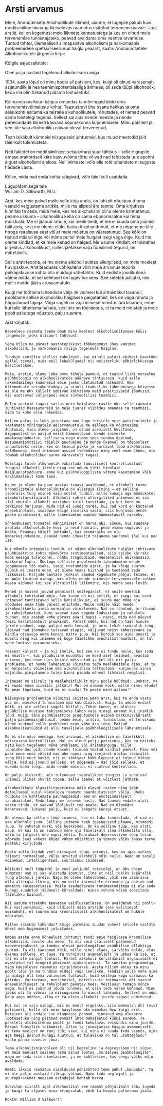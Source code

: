 # Arsti arvamus

Meie, Anonüümsete Alkohoolikute liikmed, usume, et lugejale pakub huvi meditsiiniline hinnang käesolevas raamatus esitatud tervenemiskavale. Just arstid, kel on kogemust meie liikmete kannatustega ja kes on olnud meie tervenemise tunnistajateks, peavad avaldama oma veenva arvamuse. Tuntud tohter, ülemaaliselt silmapaistva alkoholismi ja narkomaania probleemidele spetsialiseerunud haigla peaarst, saatis Anonüümsetele Alkohoolikutele järgmise kirja:

Kõigile asjaosalistele:

Olen palju aastaid tegelenud alkoholismi raviga.

<not-a-list/>1934. aasta lõpul oli minu hoole all patsient, kes, kuigi oli olnud varasemalt asjatundlik ja hea teenimispotentsiaaliga ärimees, oli seda tüüpi alkohoolik, keda ma olin hakanud pidama lootusetuks.

Kolmanda ravikuuri käigus omandas ta mõningaid ideid oma tervenemisvõimaluste kohta. Taastusravi ühe osana hakkas ta oma seisukohti esitama ka teistele alkohoolikutele, rõhutades, et nemad peavad sama teistelegi tegema. Sellest sai alus nende meeste ja nende perekondade kiiresti kasvava sõpruskonna kujunemisele. Minu patsient ja veel üle saja alkohooliku näivad olevat tervenenud.

Tean isiklikult kümneid niisuguseid juhtumeid, kus muud meetodid jäid täielikult tulemusteta.

Neil faktidel on meditsiinilisest seisukohast suur tähtsus – sellele grupile omase erakordselt kiire kasvuvõime tõttu võivad nad tähistada uue epohhi algust alkoholismi ajaloos. Neil inimestel võib olla rohi tuhandete niisuguste hädade vastu.

Kõike, mida nad enda kohta räägivad, võib täielikult usaldada.

Lugupidamisega teie  
William D. Silkworth, M.D.


Arst, kes meie palvel meile selle kirja andis, on lahkelt nõustunud oma vaateid valgustama artiklis, mille me allpool ära toome. Oma kirjutises kinnitab ta seda, mida meie, kes me alkoholismi piinu oleme kannatanud, peame uskuma – alkohooliku keha on sama ebanormaalne kui tema mõistuski. Me ei jäänud rahule, kui meile öeldi, et me ei suuda oma joomist talitseda, sest me oleme eluks halvasti kohandunud, et me põgeneme täie hooga reaalsuse eest või et meie mõistus on väärastunud. See kõik on teatud määral õige või mõne puhul meie hulgast isegi väga õige. Kuid me oleme kindlad, et ka meie kehad on haiged. Me usume kindlalt, et mistahes kirjeldus alkohoolikust, milles jäetakse välja füüsilised tegurid, on mittetäielik.

Selle arsti teooria, et me oleme alkoholi suhtes allergilised, on meie meelest huvipakkuv. Arstiteaduses võhikutena võib meie arvamus teooria paikapidavuse kohta olla muidugi vähetähtis. Kuid endiste joodikutena võime öelda, et sel seletusel on tugev iva sees. See seletab paljutki, mis meile muidu jääks arusaamatuks.

Kuigi me töötame lahenduse välja nii vaimsel kui altruistlikul tasandil, pooldame sellise alkohooliku haiglasse paigutamist, kes on väga rahutu ja hägustunud tajuga. Väga sageli on vaja inimese mõistus ära klaarida, enne kui talle lähenema hakata, sest siis on tõenäosus, et ta meid mõistab ja meie poolt pakutuga nõustub, palju suurem.

Arst kirjutab:

    Käesoleva raamatu teema omab minu meelest alkoholisõltuvuse küüsi langenute jaoks ülisuurt tähtsust.

    Seda ütlen ma pärast aastatepikkust töökogemust ühes vanimas alkoholismi ja narkomaania raviga tegelevas haiglas.

    Tundsin seetõttu tõelist rahuldust, kui minult paluti väikest kaastööd sellel teemal, mida neil lehekülgedel nii meisterliku põhjalikkusega käsitletakse.

    Meie, arstid, oleme juba ammu tähele pannud, et teatud liiki moraalne psühholoogia on alkohoolikutele määrava tähtsusega, kuid selle rakendamisega kaasnesid meie jaoks ületamatud raskused. Oma ülimoodsate seisukohtadega ja ainult teadusliku lähenemisega kõigesse ei ole me ehk küllalt sobivad käivitama neid positiivseid jõudusid, mis asetsevad väljaspool meie sünteetilisi teadmisi.

    Palju aastaid tagasi sattus meie haiglasse ravile üks selle raamatu juhtivaid kaasautoreid ja meie juures viibides omandas ta teadmisi, mida ta kohe ellu rakendas.

    Hiljem palus ta luba jutustada oma lugu teistele meie patsientidele ja vaatamata mõningatele eelarvamustele me sellega ka nõustusime. Juhtumid, mida oleme jälginud, on olnud äärmiselt huvitavad, õigupoolest on paljud neist hämmastavad. Nende inimeste omakasupüüdmatus, sellisena nagu oleme seda tundma õppinud, kasusaamismotiivi täielik puudumine ja nende üksmeel on tõepoolest innustuseks neile, kes on teinud pikka ja kurnavat tööd alkoholismi valdkonnas. Need inimesed usuvad iseendasse ning veel enam Jõudu, mis tõmbab alkohoolikud surma väravatelt tagasi.

    Mõistagi tuleb alkohoolik vabastada füüsilisest kontrol­limatust tungist alkoholi järele ning see nõuab tihti kind­laid haiglaprotseduure, enne kui psühholoogiliste võtete kasutamine võib maksimaalselt kasu tuua.

    Usume ja oleme ka paar aastat tagasi avaldanud, et alkoholi toime kroonilistele alkohoolikutele on allergia ilming – et selline iseäralik tung esineb vaid sellel tüübil, mitte kunagi aga mõõdukatel alkoholi­tarvitajatel. Alkoholi suhtes allergilised inimesed ei saa iial ohutult alkoholi mistahes kujul tarvitada, ja kui kord on tekkinud harju­mus, mida nad ei suuda murda, kui nad kord on kaotanud enesekindluse, usalduse kõige inimliku vastu, siis kuhju­vad nende peale probleemid, mille lahendamine muutub hämmastavalt raskeks.

    Sõnavahusest tunnetel mängimisest on harva abi. Sõnum, mis suudaks äratada alkohoolikute huvi ja neid haarata, peab omama sügavust ja kaalu. Peaaegu kõigil juhtudel, kui eesmärgiks on elu ümberkujundamine, peavad nende ideaalid rajanema suuremal jõul kui nad ise.

    Kui mõnele inimesele tundub, et näime alkohoolikute haiglat juhtivate psühhiaatrite kohta mõnevõrra senti­mentaalsed, siis seisku korraks koos meiega tulejoonel, nähku tragöödiaid, meeleheitel abikaasasid, väikseid lapsi. Muutugu selliste probleemide lahendamine nende igapäevase töö osaks, isegi unetundide ajast, ja ka kõige suurem küünik ei imesta enam, et oleme heaks kiitnud ja toetanud seda liikumist. Paljude aastate jooksul saadud kogemuste põhjal leiame, et me pole leidnud midagi, mis oleks nende inimeste tervenemisele rohkem kaasa aida­nud kui see altruistlik liikumine, mis nende seas levib.

    Mehed ja naised joovad peamiselt sellepärast, et neile meeldib alkoholi tekitatud mõju. See tunne on nii petlik, et isegi kui need inimesed tunnistavad selle kahjulikkust, ei suuda nad mõne aja möödudes enam tõde valest eristada. Neile endile näib nende alkohoolikuelu ainsa normaalse võimalusena. Nad on rahutud, ärrituvad ja rahulolematud, kuni saavad taas kogeda lõdvestuse ja rahulolu tunnet, mis saabub kohe pärast paari napsi – napsi, mida nad näevad teisi karistamatult pruukivat. Pärast seda, kui nad on taas himule järele andnud, nagu paljud seda teevad, ja neis tekib iseäralik tung, läbivad nad joomahoo tuttavad etapid, väljuvad neist kahetsevana ja kindla otsusega enam kunagi mitte juua. Nii kordub see aina uuesti ja uuesti ning kui inimene ei koge täielikku psüühilist muutust, on tal vähe lootust paranemiseks.

    Teisest küljest – ja nii imelik, kui see ka ei tundu neile, kes seda ei mõista –, kui psüühiline muudatus on kord aset leidnud, avastab inimene, kes enne näis hukule mõistetud ja kel oli nii palju probleeme, et nende lahenemise võima­tus teda meeleheitele ajas, et ta on hõlpsasti võimeline oma alkoholihimu taltsutama, kusjuures ainsa vajaliku pingutu­sena tuleb kinni pidada mõnest lihtsast reeglist.

    Inimesed on siiralt ja meeleheitlikult minu poole hüüd­nud: „Doktor, ma ei suuda enam niiviisi jätkata! Mul on olemas kõik, mille nimel elada! Ma pean lõpetama, kuid ma ei suuda! Te peate mind aitama!"

    Niisuguse probleemiga silmitsi seistes peab arst, kui ta enda vastu aus on, mõnikord tunnistama oma küün­dimatust. Kuigi ta annab endast kõik, ei ole sellest sageli küllalt. Tekib tunne, et olulise psüühilise muutuse tekita­miseks läheb vaja midagi enamat kui inimlik jõud. Kuigi tänu psühhiaatrite pingutustele esineb märkimisväärselt palju paranemisjuhtusid, peame meie, arstid, tunnistama, et tervikuna oleme suutnud selle probleemi osas vähe ära teha. Paljud alkohoolikutüübid ei allu tavalisele psühho­loogilisele lähenemisele.

    Ma ei ole nõus nendega, kes arvavad, et alkoholism on täielikult mõistusega kontrollitav. Mul on olnud palju patsiente, kes on näiteks mitu kuud tegelenud mõne probleemi või äritehinguga, mille lõpplahendus pidi nende kasuks toimuma teatud kindlal päeval. Päev või paar enne seda võtsid nad ühe napsi ning seejärel ületas iseäralik tung kõik muud huvid, nii et tähtsast kokku­leppest ei tulnud midagi välja. Nad ei joonud selleks, et põgeneda – nad jõid selleks, et suruda maha tungi, mida nende mõistus ei suutnud kontrollida.

    On palju olukordi, mis tulenevad iseäralikust tungist ja sunnivad inimesi ülimat ohvrit tooma, selle asemel et võitlust jätkata.

    Alkohoolikute klassifitseerimine näib olevat raskem ning jääb detailsemal kujul käesoleva raamatu haarde­ulatusest välja. Üheks tüübiks on kahtlemata psühhopaa­did, kes on emotsionaalselt tasakaalutud. Seda tüüpi me tunneme hästi. Nad taovad endale alati vastu rinda, et saavad lõplikult ree peale. Nad on ülemäära kahetsevad, lubavad palju, kuid ei langeta kunagi otsust.

    On olemas ka selline tüüp inimesi, kes ei taha tunnis­tada, et nad ei saa alkoholi juua. Selline inimene teeb igasuguseid plaane, mismoodi juua. Ta vahetab marki või keskkonda. On ka selline tüüp, kes alati usub, et kui ta on suutnud mõne aja täielikult ilma alkoholita olla, võib ta julgesti ühe napsi võtta. Maniakaal-depressiivne tüüp leiab sõprade seas vahest kõige vähem mõistmist ja temast võiks lausa terve peatüki kirjutada.

    Peale selle leidub veel niisugust tüüpi inimesi, kes on igas suhtes täiesti normaalsed, välja arvatud alkoholi mõju neile. Need on sageli võimekad, intelligentsed, sõbralikud inimesed.

    Kõikidel neil tüüpidel ja veel paljudel teistelgi, on üks ühine sümptom: nad ei saa alustada joomist, ilma et neil tekiks iseäralik tung alkoholi järele. Nagu me oleme tähel­danud, võib see iseärasus olla allergia ilming, mis on neile inimestele eriomane ja asetab nad omaette kategooriasse. Meile teadaolevate ravimeetoditega ei ole seda kunagi suudetud jäädavalt kõrvaldada. Ainsa rohuna võime soo­vitada täielikku kainust.

    Nii satume otsekohe keevasse vaidluskatlasse. On aval­datud nii poolt- kui vastuarvamusi, kuid üldiselt näib ars­tide seas valitsevat seisukoht, et suurem osa kroonilistest alkohoolikutest on hukule määratud.

    Milles seisneb lahendus? Kõige paremini suudan vahest sellele vastata ühest oma kogemusest jutustades.

    Umbes aasta enne kõnealust juhtumit toodi meie haig­lasse kroonilise alkoholismi ravile üks mees. Ta oli vaid osaliselt paranenud maoverejooksust ja tundus olevat patoloogiline psüühilise allakäigu juhtum. Ta oli kaota­nud kõik, mille nimel elada, ja võiks öelda, elas üksnes selleks, et juua. Ta tunnistas avameelselt ja uskus ka ise, et tal ei ole mingit lootust. Pärast alkoholi kõrvaldamist organismist ei avastatud tal mingeid püsivaid ajukahjus­tusi. Ta soostus programmiga, mida käesolevas raamatus kirjeldatakse. Aasta hiljem astus ta minu poolt läbi ja ma tundsin midagi väga imelikku. Teadsin selle mehe nime ja midagi oli tema välimuses tuttavat, kuid sellega kogu sarnasus ka piirdus. Värisevast, meeleheitel, närvilisest inimvarest oli saanud enesekindlusest ja rahulolust paka­tav mees. Vestlesin temaga mõnda aega, kuid ei suutnud jõuda tundeni, et olin teda varem kohanud. Minu jaoks oli ta võõras ja niisugusena ta minust lahkuski. Sellest on nüüd kaua aega möödas, ilma et ta oleks alkoholi juurde tagasi pöördunud.

    Kui mul on vaja midagi, mis mu meelt ergutaks, siis meenutan üht teist patsienti, kelle tõi meie haiglasse üks nimekas New Yorgi arst. Patsient oli endale ise diagnoosi pannud, hinnanud oma olukorra lootusetuks ning peit­nud ennast ühte mahajäetud küüni surema. Ta päästeti otsimis­rühma poolt ja toodi kohutavas seisundis minu juurde. Pärast füüsilist toibumist, ütles ta jutuajamise käigus avameelselt, et tema meelest on ravi tühi vaev, kui mina ei suuda teda veenda, mida aga keegi polnud kunagi suutnud, et tulevikus on tal „tahtejõudu" vastu panna soo­vile juua.

    Tema alkoholismiprobleem oli nii keeruline ja depres­sioon nii sügav, et meie meelest seisnes tema ainus lootus „moraalses psühholoogias", nagu me seda siis nimetasime, ja me kahtlesime, kas seegi võiks mõju avaldada.

    Ometi läksid raamatus sisalduvad põhimõtted tema puhul „kaubaks". Ta ei ole palju aastaid tilkagi võtnud. Näen teda aeg-ajalt ja suurepärasemat meessoo esindajat kohtab harva.

    Soovitan siiralt igal alkohoolikul see raamat põhjalikult läbi lugeda ja kuigi ta alguses nina krimpsutab, võib ta hoopis palvetama jääda.

    Doktor William D Silkworth
